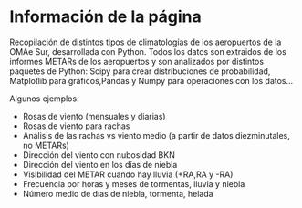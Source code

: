 # Información de la página

Recopilación de distintos tipos de climatologías de los aeropuertos de la OMAe Sur, desarrollada con Python.
Todos los datos son extraidos de los informes METARs de los aeropuertos y son analizados por distintos paquetes 
de Python: Scipy para crear distribuciones de probabilidad, Matplotlib para gráficos,Pandas y Numpy para operaciones
con los datos...

Algunos ejemplos:
- Rosas de viento (mensuales y diarias)
- Rosas de viento para rachas
- Análisis de las rachas vs viento medio (a partir de datos diezminutales, no METARs)
- Dirección del viento con nubosidad BKN
- Dirección del viento en los días de niebla
- Visibilidad del METAR cuando hay lluvia (+RA,RA y -RA)
- Frecuencia por horas y meses de tormentas, lluvia y niebla
- Número medio de días de niebla, tormenta, helada





